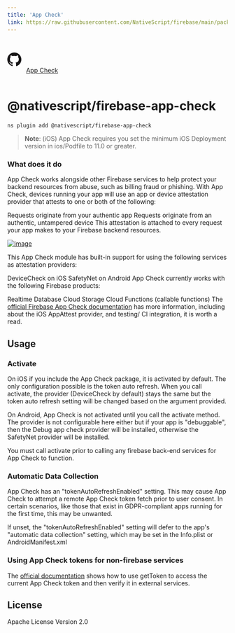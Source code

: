 ```yaml
---
title: 'App Check'
link: https://raw.githubusercontent.com/NativeScript/firebase/main/packages/firebase-app-check/README.md
---
```


<div style="width: 100%; padding: 1.2em 0em">
  					<img alt="github logo" src="../assets/images/github/GitHub-Mark-32px.png" style="display: inline; margin: 1em 0.5em 1em 0em">
  					<a href="https://github.com/NativeScript/firebase/tree/main/packages/firebase-app-check" target="_blank" noopener>App Check</a>
				</div>

# @nativescript/firebase-app-check

```cli
ns plugin add @nativescript/firebase-app-check
```

> **Note**: (iOS) App Check requires you set the minimum iOS Deployment version in ios/Podfile to 11.0 or greater.

### What does it do

App Check works alongside other Firebase services to help protect your backend resources from abuse, such as billing fraud or phishing. With App Check, devices running your app will use an app or device attestation provider that attests to one or both of the following:

Requests originate from your authentic app
Requests originate from an authentic, untampered device
This attestation is attached to every request your app makes to your Firebase backend resources.

[![image](https://img.youtube.com/vi/Fjj4fmr2t04/hqdefault.jpg)](https://www.youtube.com/watch?v=Fjj4fmr2t04)

This App Check module has built-in support for using the following services as attestation providers:

DeviceCheck on iOS
SafetyNet on Android
App Check currently works with the following Firebase products:

Realtime Database
Cloud Storage
Cloud Functions (callable functions)
The [official Firebase App Check documentation](https://firebase.google.com/docs/app-check) has more information, including about the iOS AppAttest provider, and testing/ CI integration, it is worth a read.

## Usage

### Activate

On iOS if you include the App Check package, it is activated by default. The only configuration possible is the token auto refresh. When you call activate, the provider (DeviceCheck by default) stays the same but the token auto refresh setting will be changed based on the argument provided.

On Android, App Check is not activated until you call the activate method. The provider is not configurable here either but if your app is "debuggable", then the Debug app check provider will be installed, otherwise the SafetyNet provider will be installed.

You must call activate prior to calling any firebase back-end services for App Check to function.

### Automatic Data Collection

App Check has an "tokenAutoRefreshEnabled" setting. This may cause App Check to attempt a remote App Check token fetch prior to user consent. In certain scenarios, like those that exist in GDPR-compliant apps running for the first time, this may be unwanted.

If unset, the "tokenAutoRefreshEnabled" setting will defer to the app's "automatic data collection" setting, which may be set in the Info.plist or AndroidManifest.xml

### Using App Check tokens for non-firebase services

The [official documentation](https://firebase.google.com/docs/app-check/web/custom-resource) shows how to use getToken to access the current App Check token and then verify it in external services.

## License

Apache License Version 2.0
